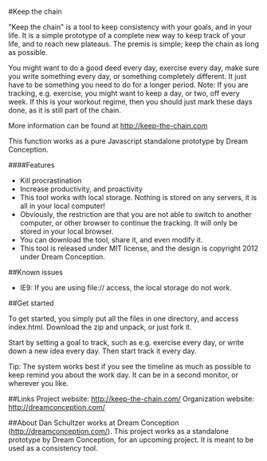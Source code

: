 #Keep the chain

"Keep the chain" is a tool to keep consistency with your goals, and in your life. It is a simple prototype of a complete new way to keep track of your life, and to reach new plateaus. The premis is simple; keep the chain as long as possible.

You might want to do a good deed every day, exercise every day, make sure you write something every day, or something completely different. It just have to be something you need to do for a longer period. Note: If you are tracking, e.g. exercise, you might want to keep a day, or two, off every week. If this is your workout regime, then you should just mark these days done, as it is still part of the chain.

More information can be found at http://keep-the-chain.com

This function works as a pure Javascript standalone prototype by Dream Conception.

####Features
* Kill procrastination
* Increase productivity, and proactivity
* This tool works with local storage. Nothing is stored on any servers, it is all in your local computer!
* Obviously, the restriction are that you are not able to switch to another computer, or other browser to continue the tracking. It will only be stored in your local browser.
* You can download the tool, share it, and even modify it.
* This tool is released under MIT license, and the design is copyright 2012 under Dream Conception.


##Known issues
* IE9: If you are using file:// access, the local storage do not work.


##Get started

To get started, you simply put all the files in one directory, and access index.html. Download the zip and unpack, or just fork it.

Start by setting a goal to track, such as e.g. exercise every day, or write down a new idea every day. Then start track it every day.

Tip: The system works best if you see the timeline as much as possible to keep remind you about the work day. It can be in a second monitor, or wherever you like.


##Links
Project website: http://keep-the-chain.com/
Organization website: http://dreamconception.com/


##About
Dan Schultzer works at Dream Conception (http://dreamconception.com/). This project works as a standalone prototype by Dream Conception, for an upcoming project. It is meant to be used as a consistency tool.